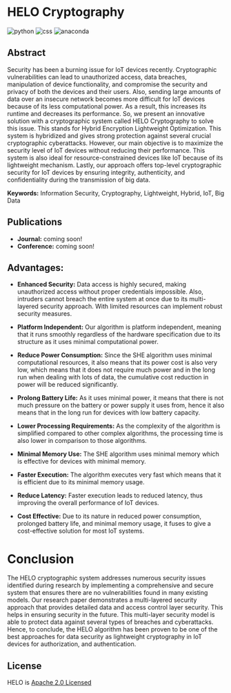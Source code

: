 # HELO Cryptography

![python](https://img.shields.io/badge/Python-3.11.4-FDB515?style=for-the-badges&logo=Python) ![css](https://img.shields.io/badge/CSS-3.0.0-15d1fd?style=for-the-badges&logo=CSS) ![anaconda](https://img.shields.io/badge/Anaconda-2.4.3-00B27$?style=for-the-badges&logo=Anaconda)

## Abstract

Security has been a burning issue for IoT devices recently. Cryptographic vulnerabilities can lead to unauthorized access, data breaches, manipulation of device functionality, and compromise the security and privacy of both the devices and their users. Also, sending large amounts of data over an insecure network becomes more difficult for IoT devices because of its less computational power. As a result, this increases its runtime and decreases its performance. So, we present an innovative solution with a cryptographic system called HELO Cryptography to solve this issue. This stands for Hybrid Encryption Lightweight Optimization. This system is hybridized and gives strong protection against several crucial cryptographic cyberattacks. However, our main objective is to maximize the security level of IoT devices without reducing their performance. This system is also ideal for resource-constrained devices like IoT because of its lightweight mechanism. Lastly, our approach offers top-level cryptographic security for IoT devices by ensuring integrity, authenticity, and confidentiality during the transmission of big data.

**Keywords:** Information Security, Cryptography, Lightweight, Hybrid, IoT, Big Data

## Publications

* **Journal:** coming soon!
* **Conference:** coming soon!

## Advantages:

* **Enhanced Security:** Data access is highly secured, making unauthorized access without proper credentials impossible. Also, intruders cannot breach the entire system at once due to its multi-layered security approach. With limited resources can implement robust security measures.

* **Platform Independent:** Our algorithm is platform independent, meaning that it runs smoothly regardless of the hardware specification due to its structure as it uses minimal computational power. 

* **Reduce Power Consumption:** Since the SHE algorithm uses minimal computational resources, it also means that its power cost is also very low, which means that it does not require much power and in the long run when dealing with lots of data, the cumulative cost reduction in power will be reduced significantly. 

* **Prolong Battery Life:** As it uses minimal power, it means that there is not much pressure on the battery or power supply it uses from, hence it also means that in the long run for devices with low battery capacity.

* **Lower Processing Requirements:** As the complexity of the algorithm is simplified compared to other complex algorithms, the processing time is also lower in comparison to those algorithms. 

* **Minimal Memory Use:** The SHE algorithm uses minimal memory which is effective for devices with minimal memory.

* **Faster Execution:** The algorithm executes very fast which means that it is efficient due to its minimal memory usage.

* **Reduce Latency:** Faster execution leads to reduced latency, thus improving the overall performance of IoT devices.

* **Cost Effective:** Due to its nature in reduced power consumption, prolonged battery life, and minimal memory usage, it fuses to give a cost-effective solution for most IoT systems.

# Conclusion

The HELO cryptographic system addresses numerous security issues identified during research by implementing a comprehensive and secure system that ensures there are no vulnerabilities found in many existing models. Our research paper demonstrates a multi-layered security approach that provides detailed data and access control layer security. This helps in ensuring security in the future. This multi-layer security model is able to protect data against several types of breaches and cyberattacks. Hence, to conclude, the HELO algorithm has been proven to be one of the best approaches for data security as lightweight cryptography in IoT devices for authorization, and authentication.

## License

HELO is [Apache 2.0 Licensed](https://github.com/hack4tahsin/shecry/blob/main/LICENSE)
